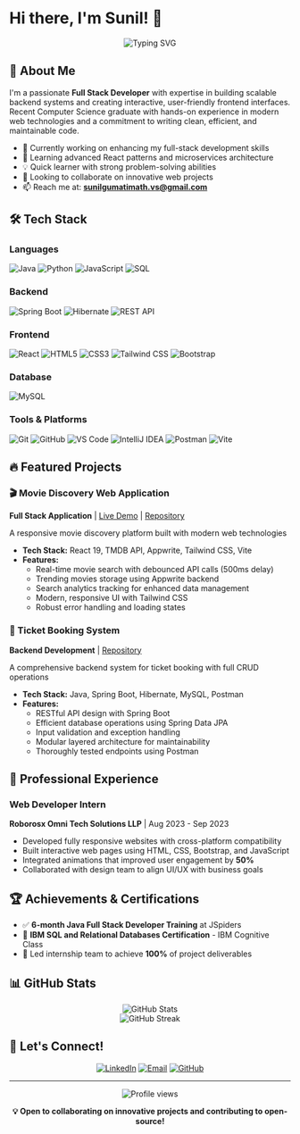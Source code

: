 # Hi there, I'm Sunil! 👋

<div align="center">
  <img src="https://readme-typing-svg.herokuapp.com?font=Fira+Code&pause=1000&color=2E9EF7&center=true&vCenter=true&width=435&lines=Full+Stack+Developer;Java+%7C+Spring+Boot+%7C+React;Building+Scalable+Web+Solutions" alt="Typing SVG" />
</div>

## 🚀 About Me

I'm a passionate **Full Stack Developer** with expertise in building scalable backend systems and creating interactive, user-friendly frontend interfaces. Recent Computer Science graduate with hands-on experience in modern web technologies and a commitment to writing clean, efficient, and maintainable code.

- 🔭 Currently working on enhancing my full-stack development skills
- 🌱 Learning advanced React patterns and microservices architecture
- 💡 Quick learner with strong problem-solving abilities
- 👯 Looking to collaborate on innovative web projects
- 📫 Reach me at: **sunilgumatimath.vs@gmail.com**

## 🛠️ Tech Stack

### Languages
![Java](https://img.shields.io/badge/Java-ED8B00?style=for-the-badge&logo=openjdk&logoColor=white)
![Python](https://img.shields.io/badge/Python-3776AB?style=for-the-badge&logo=python&logoColor=white)
![JavaScript](https://img.shields.io/badge/JavaScript-F7DF1E?style=for-the-badge&logo=javascript&logoColor=black)
![SQL](https://img.shields.io/badge/SQL-4479A1?style=for-the-badge&logo=mysql&logoColor=white)

### Backend
![Spring Boot](https://img.shields.io/badge/Spring_Boot-6DB33F?style=for-the-badge&logo=spring-boot&logoColor=white)
![Hibernate](https://img.shields.io/badge/Hibernate-59666C?style=for-the-badge&logo=Hibernate&logoColor=white)
![REST API](https://img.shields.io/badge/REST_API-009688?style=for-the-badge&logo=fastapi&logoColor=white)

### Frontend
![React](https://img.shields.io/badge/React-20232A?style=for-the-badge&logo=react&logoColor=61DAFB)
![HTML5](https://img.shields.io/badge/HTML5-E34F26?style=for-the-badge&logo=html5&logoColor=white)
![CSS3](https://img.shields.io/badge/CSS3-1572B6?style=for-the-badge&logo=css3&logoColor=white)
![Tailwind CSS](https://img.shields.io/badge/Tailwind_CSS-38B2AC?style=for-the-badge&logo=tailwind-css&logoColor=white)
![Bootstrap](https://img.shields.io/badge/Bootstrap-563D7C?style=for-the-badge&logo=bootstrap&logoColor=white)

### Database
![MySQL](https://img.shields.io/badge/MySQL-005C84?style=for-the-badge&logo=mysql&logoColor=white)

### Tools & Platforms
![Git](https://img.shields.io/badge/Git-F05032?style=for-the-badge&logo=git&logoColor=white)
![GitHub](https://img.shields.io/badge/GitHub-100000?style=for-the-badge&logo=github&logoColor=white)
![VS Code](https://img.shields.io/badge/VS_Code-0078D4?style=for-the-badge&logo=visual%20studio%20code&logoColor=white)
![IntelliJ IDEA](https://img.shields.io/badge/IntelliJ_IDEA-000000.svg?style=for-the-badge&logo=intellij-idea&logoColor=white)
![Postman](https://img.shields.io/badge/Postman-FF6C37?style=for-the-badge&logo=postman&logoColor=white)
![Vite](https://img.shields.io/badge/Vite-B73BFE?style=for-the-badge&logo=vite&logoColor=FFD62E)

## 🔥 Featured Projects

### 🎬 Movie Discovery Web Application
**Full Stack Application** | [Live Demo](#) | [Repository](#)

A responsive movie discovery platform built with modern web technologies
- **Tech Stack:** React 19, TMDB API, Appwrite, Tailwind CSS, Vite
- **Features:**
  - Real-time movie search with debounced API calls (500ms delay)
  - Trending movies storage using Appwrite backend
  - Search analytics tracking for enhanced data management
  - Modern, responsive UI with Tailwind CSS
  - Robust error handling and loading states

### 🎫 Ticket Booking System
**Backend Development** | [Repository](#)

A comprehensive backend system for ticket booking with full CRUD operations
- **Tech Stack:** Java, Spring Boot, Hibernate, MySQL, Postman
- **Features:**
  - RESTful API design with Spring Boot
  - Efficient database operations using Spring Data JPA
  - Input validation and exception handling
  - Modular layered architecture for maintainability
  - Thoroughly tested endpoints using Postman

## 💼 Professional Experience

### Web Developer Intern
**Roborosx Omni Tech Solutions LLP** | Aug 2023 - Sep 2023
- Developed fully responsive websites with cross-platform compatibility
- Built interactive web pages using HTML, CSS, Bootstrap, and JavaScript
- Integrated animations that improved user engagement by **50%**
- Collaborated with design team to align UI/UX with business goals

## 🏆 Achievements & Certifications

- ✅ **6-month Java Full Stack Developer Training** at JSpiders
- 🏅 **IBM SQL and Relational Databases Certification** - IBM Cognitive Class
- 🎯 Led internship team to achieve **100%** of project deliverables

## 📊 GitHub Stats

<div align="center">
  <img src="https://github-readme-stats.vercel.app/api?username=sunilgumatimath&show_icons=true&theme=tokyonight" alt="GitHub Stats" />
</div>

<div align="center">
  <img src="https://github-readme-streak-stats.herokuapp.com/?user=sunilgumatimath&theme=tokyonight" alt="GitHub Streak" />
</div>

## 🤝 Let's Connect!

<div align="center">
  
[![LinkedIn](https://img.shields.io/badge/LinkedIn-0077B5?style=for-the-badge&logo=linkedin&logoColor=white)](https://linkedin.com/in/sunil-gumatimath)
[![Email](https://img.shields.io/badge/Email-D14836?style=for-the-badge&logo=gmail&logoColor=white)](mailto:sunilgumatimath.vs@gmail.com)
[![GitHub](https://img.shields.io/badge/GitHub-100000?style=for-the-badge&logo=github&logoColor=white)](https://github.com/sunilgumatimath)

</div>

---

<div align="center">
  <img src="https://komarev.com/ghpvc/?username=sunilgumatimath&color=blue&style=flat-square" alt="Profile views" />
  
  **💡 Open to collaborating on innovative projects and contributing to open-source!**
</div>

